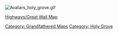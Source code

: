 ![](Avatars_holy_grove.gif "Avatars_holy_grove.gif")

[Highways/Great Wall Map](Highways/Great_Wall_Map "wikilink")

[Category: Grandfathered Maps](Category:_Grandfathered_Maps "wikilink")
[Category: Holy Grove](Category:_Holy_Grove "wikilink")

